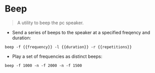 # Beep

> A utility to beep the pc speaker.

- Send a series of beeps to the speaker at a specified freqency and duration:

`beep -f {{frequency}} -l {{duration}} -r {{repetitions}}`

- Play a set of frequencies as distinct beeps:

`beep -f 1000 -n -f 2000 -n -f 1500`
